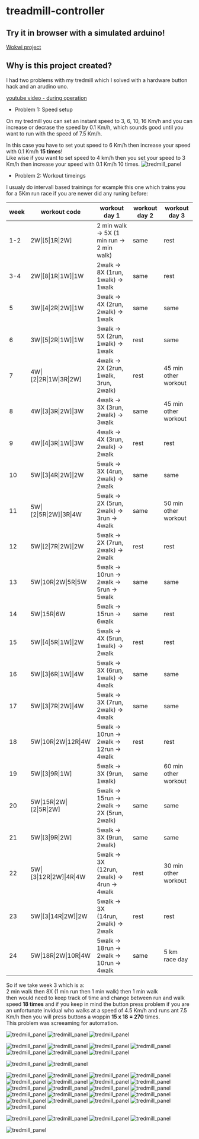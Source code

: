 # treadmill-controller

## Try it in browser with a simulated arduino!
[Wokwi project](https://wokwi.com/projects/400015246220451841)

## Why is this project created?

I had two problems with my tredmill which I solved with a hardware button hack and an arudino uno.

[youtube video - during operation ](https://www.youtube.com/watch?v=EVUXpr3S0uo)

- Problem 1:
Speed setup

On my tredmill you can set an instant speed to 3, 6, 10, 16 Km/h and you can increase or decrase the speed by 0.1 Km/h, which sounds good until you want to run with the speed of 7.5 Km/h.  

In this case you have to set yout speed to 6 Km/h then increase your speed with 0.1 Km/h **15 times**!  
Like wise if you want to set speed to 4 km/h then you set your speed to 3 Km/h then increase your speed with 0.1 Km/h 10 times.
![tredmill_panel](./project-pictures/tredmill_panel.jpg)

- Problem 2:
Workout timeings

I usualy do intervall based trainings for example this one which trains you for a 5Km run race if you are newer did any runing before:

| week | workout code | workout day 1 |workout day 2 |workout day 3 |
|----------|----------|----------|----------|----------|
| 1-2 | 2W&#124;[5&#124;1R&#124;2W] | 2 min walk -> 5X (1 min run -> 2 min walk) | same | rest |
| 3-4 | 2W&#124;[8&#124;1R&#124;1W]&#124;1W | 2walk -> 8X (1run, 1walk) -> 1walk | same | rest |
| 5 | 3W&#124;[4&#124;2R&#124;2W]&#124;1W | 3walk -> 4X (2run, 2walk) -> 1walk| same | same |
| 6 | 3W&#124;[5&#124;2R&#124;1W]&#124;1W | 3walk -> 5X (2run, 1walk) -> 1walk|rest | same |
| 7 | 4W&#124;[2&#124;2R&#124;1W&#124;3R&#124;2W] | 4walk -> 2X (2run, 1walk, 3run, 2walk)|rest | 45 min other workout |
| 8 | 4W&#124;[3&#124;3R&#124;2W]&#124;3W | 4walk -> 3X (3run, 2walk) -> 3walk| same | 45 min other workout |
| 9 | 4W&#124;[4&#124;3R&#124;1W]&#124;3W | 4walk -> 4X (3run, 2walk) -> 2walk| rest | rest |
| 10 | 5W&#124;[3&#124;4R&#124;2W]&#124;2W | 5walk -> 3X (4run, 2walk) -> 2walk| same | same |
| 11 | 5W&#124;[2&#124;5R&#124;2W]&#124;3R&#124;4W | 5walk -> 2X (5run, 2walk) -> 3run -> 4walk|same | 50 min other workout |
| 12 | 5W&#124;[2&#124;7R&#124;2W]&#124;2W | 5walk -> 2X (7run, 2walk) -> 2walk| rest | rest |
| 13 | 5W&#124;10R&#124;2W&#124;5R&#124;5W | 5walk -> 10run -> 2walk -> 5run -> 5walk|same | same |
| 14 | 5W&#124;15R&#124;6W | 5walk -> 15run -> 6walk | same | rest |
| 15 | 5W&#124;[4&#124;5R&#124;1W]&#124;2W | 5walk -> 4X (5run, 1walk) -> 2walk| rest | rest |
| 16 | 5W&#124;[3&#124;6R&#124;1W]&#124;4W | 5walk -> 3X (6run, 1walk) -> 4walk| same | same |
| 17 | 5W&#124;[3&#124;7R&#124;2W]&#124;4W | 5walk -> 3X (7run, 2walk) -> 4walk| same | same |
| 18 | 5W&#124;10R&#124;2W&#124;12R&#124;4W | 5walk -> 10run -> 2walk -> 12run -> 4walk | rest | rest |
| 19 | 5W&#124;[3&#124;9R&#124;1W] | 5walk -> 3X (9run, 1walk)| same | 60 min other workout |
| 20 | 5W&#124;15R&#124;2W&#124;[2&#124;5R&#124;2W] | 5walk -> 15run -> 2walk -> 2X (5run, 2walk)| same | same |
| 21 | 5W&#124;[3&#124;9R&#124;2W] | 5walk -> 3X (9run, 2walk)| same | same |
| 22 | 5W&#124;[3&#124;12R&#124;2W]&#124;4R&#124;4W | 5walk -> 3X (12run, 2walk) -> 4run -> 4walk| rest | 30 min other workout |
| 23 | 5W&#124;[3&#124;14R&#124;2W]&#124;2W | 5walk -> 3X (14run, 2walk) -> 2walk| rest | rest |
| 24 | 5W&#124;18R&#124;2W&#124;10R&#124;4W | 5walk -> 18run -> 2walk -> 10run -> 4walk  |same | 5 km race day |

So if we take week 3 which is a:  
2 min walk then 8X (1 min run then 1 min walk) then 1 min walk  
then would need to keep track of time and change between run and walk speed **18 times** and if you keep in mind the button press problem if you are an unfortunate invidual who walks at a speed of 4.5 Km/h and runs ant 7.5 Km/h then you will press buttons a woppin **15 x 18 = 270** times.  
This problem was screeaming for automation.



![tredmill_panel](./project-pictures/button_hack_01.jpg)
![tredmill_panel](./project-pictures/button_hack_02.jpg)
![tredmill_panel](./project-pictures/button_hack_03.jpg)

![tredmill_panel](./project-pictures/prototype_01.jpg)
![tredmill_panel](./project-pictures/prototype_02.jpg)
![tredmill_panel](./project-pictures/prototype_03.jpg)
![tredmill_panel](./project-pictures/prototype_04.jpg)
![tredmill_panel](./project-pictures/prototype_05.jpg)
![tredmill_panel](./project-pictures/prototype_06.jpg)
![tredmill_panel](./project-pictures/prototype_07.jpg)


![tredmill_panel](./project-pictures/pcb_empty.jpg)
![tredmill_panel](./project-pictures/pck_finished.jpg)


![tredmill_panel](./project-pictures/assembly_01.jpg)
![tredmill_panel](./project-pictures/assembly_02.jpg)
![tredmill_panel](./project-pictures/assembly_03.jpg)
![tredmill_panel](./project-pictures/assembly_04.jpg)
![tredmill_panel](./project-pictures/assembly_05.jpg)
![tredmill_panel](./project-pictures/assembly_06.jpg)
![tredmill_panel](./project-pictures/assembly_07.jpg)
![tredmill_panel](./project-pictures/assembly_08.jpg)
![tredmill_panel](./project-pictures/assembly_09.jpg)
![tredmill_panel](./project-pictures/assembly_10.jpg)
![tredmill_panel](./project-pictures/assembly_11.jpg)
![tredmill_panel](./project-pictures/assembly_13.jpg)
![tredmill_panel](./project-pictures/assembly_14.jpg)
![tredmill_panel](./project-pictures/assembly_15.jpg)
![tredmill_panel](./project-pictures/assembly_16.jpg)
![tredmill_panel](./project-pictures/assembly_17.jpg)
![tredmill_panel](./project-pictures/assembly_18.jpg)
![tredmill_panel](./project-pictures/assembly_19.jpg)
![tredmill_panel](./project-pictures/assembly_20.jpg)
![tredmill_panel](./project-pictures/assembly_21.jpg)
![tredmill_panel](./project-pictures/assembly_22.jpg)

![tredmill_panel](./project-pictures/finished_1.jpg)
![tredmill_panel](./project-pictures/finished_2.jpg)
![tredmill_panel](./project-pictures/finished_3.jpg)
![tredmill_panel](./project-pictures/finished_4.jpg)

![tredmill_panel](./project-pictures/cover_reprint.jpg)
